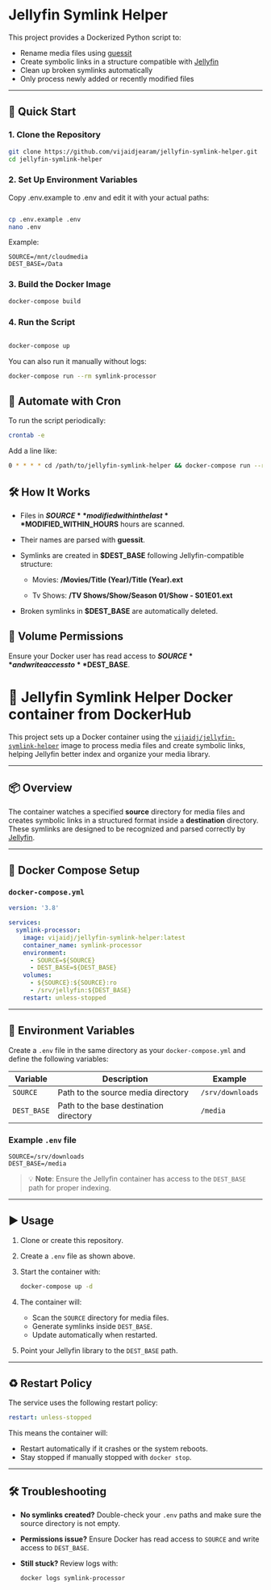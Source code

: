 # Jellyfin Symlink Helper

This project provides a Dockerized Python script to:
- Rename media files using [guessit](https://github.com/guessit-io/guessit)
- Create symbolic links in a structure compatible with [Jellyfin](https://jellyfin.org/)
- Clean up broken symlinks automatically
- Only process newly added or recently modified files

---

## 🚀 Quick Start

### 1. Clone the Repository

```bash
git clone https://github.com/vijaidjearam/jellyfin-symlink-helper.git
cd jellyfin-symlink-helper
```

### 2. Set Up Environment Variables
Copy .env.example to .env and edit it with your actual paths:

```bash

cp .env.example .env
nano .env
```

Example:

```
SOURCE=/mnt/cloudmedia
DEST_BASE=/Data
```

### 3. Build the Docker Image

```bash
docker-compose build
```

### 4. Run the Script
```bash

docker-compose up
```

You can also run it manually without logs:

```bash
docker-compose run --rm symlink-processor
```

## 🔁 Automate with Cron
To run the script periodically:

```bash
crontab -e
```

Add a line like:

```bash
0 * * * * cd /path/to/jellyfin-symlink-helper && docker-compose run --rm symlink-processor >> /var/log/symlink_processor.log 2>&1
```


## 🛠 How It Works
- Files in **$SOURCE** modified within the last **$MODIFIED_WITHIN_HOURS** hours are scanned.

- Their names are parsed with **guessit**.

- Symlinks are created in **$DEST_BASE** following Jellyfin-compatible structure:

    - Movies: **/Movies/Title (Year)/Title (Year).ext**

    - Tv Shows: **/TV Shows/Show/Season 01/Show - S01E01.ext**

- Broken symlinks in **$DEST_BASE** are automatically deleted.

## 📂 Volume Permissions

Ensure your Docker user has read access to **$SOURCE** and write access to **$DEST_BASE**.

# 🧩 Jellyfin Symlink Helper Docker container from DockerHub

This project sets up a Docker container using the [`vijaidj/jellyfin-symlink-helper`](https://hub.docker.com/r/vijaidj/jellyfin-symlink-helper) image to process media files and create symbolic links, helping Jellyfin better index and organize your media library.

---

## 📦 Overview

The container watches a specified **source** directory for media files and creates symbolic links in a structured format inside a **destination** directory. These symlinks are designed to be recognized and parsed correctly by [Jellyfin](https://jellyfin.org/).

---

## 🐳 Docker Compose Setup

### `docker-compose.yml`

```yaml
version: '3.8'

services:
  symlink-processor:
    image: vijaidj/jellyfin-symlink-helper:latest
    container_name: symlink-processor
    environment:
      - SOURCE=${SOURCE}
      - DEST_BASE=${DEST_BASE}
    volumes:
      - ${SOURCE}:${SOURCE}:ro
      - /srv/jellyfin:${DEST_BASE}
    restart: unless-stopped
```

---

## 🌱 Environment Variables

Create a `.env` file in the same directory as your `docker-compose.yml` and define the following variables:

| Variable    | Description                             | Example              |
|-------------|-----------------------------------------|----------------------|
| `SOURCE`    | Path to the source media directory      | `/srv/downloads`     |
| `DEST_BASE` | Path to the base destination directory  | `/media`             |

### Example `.env` file

```env
SOURCE=/srv/downloads
DEST_BASE=/media
```

> 💡 **Note**: Ensure the Jellyfin container has access to the `DEST_BASE` path for proper indexing.

---

## ▶️ Usage

1. Clone or create this repository.
2. Create a `.env` file as shown above.
3. Start the container with:

   ```bash
   docker-compose up -d
   ```

4. The container will:
   - Scan the `SOURCE` directory for media files.
   - Generate symlinks inside `DEST_BASE`.
   - Update automatically when restarted.

5. Point your Jellyfin library to the `DEST_BASE` path.

---

## ♻️ Restart Policy

The service uses the following restart policy:

```yaml
restart: unless-stopped
```

This means the container will:

- Restart automatically if it crashes or the system reboots.
- Stay stopped if manually stopped with `docker stop`.

---

## 🛠️ Troubleshooting

- **No symlinks created?** Double-check your `.env` paths and make sure the source directory is not empty.
- **Permissions issue?** Ensure Docker has read access to `SOURCE` and write access to `DEST_BASE`.
- **Still stuck?** Review logs with:

  ```bash
  docker logs symlink-processor
  ```
